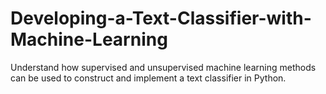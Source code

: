 # Developing-a-Text-Classifier-with-Machine-Learning
Understand how supervised and unsupervised machine learning methods can be used to construct and implement a text classifier in Python.
